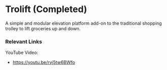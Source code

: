 # Trolift (Completed)
A simple and modular elevation platform add-on to the traditional shopping trolley to lift groceries up and down.

### Relevant Links
YouTube Video:
- https://youtu.be/rvj5tw6BWfo
